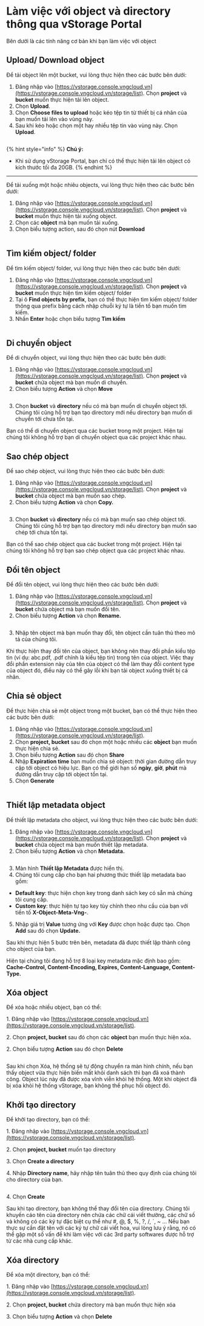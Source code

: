 # Làm việc với object và directory thông qua vStorage Portal

Bên dưới là các tính năng cơ bản khi bạn làm việc với object

## Upload/ Download object

Để tải object lên một bucket, vui lòng thực hiện theo các bước bên dưới:

1. Đăng nhập vào [https://vstorage.console.vngcloud.vn](https://vstorage.console.vngcloud.vn/storage/list). Chọn **project** và **bucket** muốn thực hiện tải lên object.
2. Chọn **Upload**.
3. Chọn **Choose files to upload** hoặc kéo tệp tin từ thiết bị cá nhân của bạn muốn tải lên vào vùng này.
4. Sau khi kéo hoặc chọn một hay nhiều tệp tin vào vùng này. Chọn **Upload**.

<figure><img src="../../../../../.gitbook/assets/image (1) (1) (1) (1) (1).png" alt=""><figcaption></figcaption></figure>

{% hint style="info" %}
**Chú ý:**

* Khi sử dụng vStorage Portal, bạn chỉ có thể thực hiện tải lên object có kích thước tối đa 20GB.
{% endhint %}

***

Để tải xuống một hoặc nhiêu objects, vui lòng thực hiện theo các bước bên dưới:

1. Đăng nhập vào [https://vstorage.console.vngcloud.vn](https://vstorage.console.vngcloud.vn/storage/list). Chọn **project** và **bucket** muốn thực hiện tải xuống object.
2. Chọn các **object** mà bạn muốn tải xuống.
3. Chọn biểu tượng action, sau đó chọn nút **Download**

<figure><img src="../../../../../.gitbook/assets/image (3) (1) (1) (1) (1).png" alt=""><figcaption></figcaption></figure>

## Tìm kiếm object/ folder

Để tìm kiếm object/ folder, vui lòng thực hiện theo các bước bên dưới:

1. Đăng nhập vào [https://vstorage.console.vngcloud.vn](https://vstorage.console.vngcloud.vn/storage/list). Chọn **project** và **bucket** muốn thực hiện tìm kiếm object/ folder
2. Tại ô **Find objects by prefix**, bạn có thể thực hiện tìm kiếm object/ folder thông qua prefix bằng cách nhập chuỗi ký tự là tiền tố bạn muốn tìm kiếm.&#x20;
3. Nhấn **Enter** hoặc chọn biểu tượng **Tìm kiếm**

<figure><img src="../../../../../.gitbook/assets/image (809).png" alt=""><figcaption></figcaption></figure>

## Di chuyển object

Để di chuyển object, vui lòng thực hiện theo các bước bên dưới:

1. Đăng nhập vào [https://vstorage.console.vngcloud.vn](https://vstorage.console.vngcloud.vn/storage/list). Chọn **project** và **bucket** chứa object mà bạn muốn di chuyển.
2. Chon biểu tượng **Action** và chọn **Move**

<figure><img src="../../../../../.gitbook/assets/image (810).png" alt=""><figcaption></figcaption></figure>

3. Chọn **bucket** và **directory** nếu có mà bạn muốn di chuyển object tới. Chúng tôi cũng hỗ trợ bạn tạo directory mới nếu directory bạn muốn di chuyển tới chưa tồn tại.

Bạn có thể di chuyển object qua các bucket trong một project. Hiện tại chúng tôi không hỗ trợ bạn di chuyển object qua các project khác nhau.

## Sao chép object

Để sao chép object, vui lòng thực hiện theo các bước bên dưới:

1. Đăng nhập vào [https://vstorage.console.vngcloud.vn](https://vstorage.console.vngcloud.vn/storage/list). Chọn **project** và **bucket** chứa object mà bạn muốn sao chép.
2. Chon biểu tượng **Action** và chọn **Copy.**

<figure><img src="../../../../../.gitbook/assets/image (811).png" alt=""><figcaption></figcaption></figure>

3. Chọn **bucket** và **directory** nếu có mà bạn muốn sao chép object tới. Chúng tôi cũng hỗ trợ bạn tạo directory mới nếu directory bạn muốn sao chép tới chưa tồn tại.

Bạn có thể sao chép object qua các bucket trong một project. Hiện tại chúng tôi không hỗ trợ bạn sao chép object qua các project khác nhau.

## Đổi tên object

Để đổi tên object, vui lòng thực hiện theo các bước bên dưới:

1. Đăng nhập vào [https://vstorage.console.vngcloud.vn](https://vstorage.console.vngcloud.vn/storage/list). Chọn **project** và **bucket** chứa object mà bạn muốn đổi tên.
2. Chon biểu tượng **Action** và chọn **Rename.**

<figure><img src="../../../../../.gitbook/assets/image (812).png" alt=""><figcaption></figcaption></figure>

3. Nhập tên object mà bạn muốn thay đổi, tên object cần tuân thủ theo mô tả của chúng tôi.&#x20;

Khi thực hiện thay đổi tên của object, bạn không nên thay đổi phần kiểu tệp tin (ví dụ: abc.pdf, .pdf chính là kiểu tệp tin) trong tên của object. Việc thay đổi phần extension này của tên của object có thể làm thay đổi content type của object đó, điều này có thể gây lỗi khi bạn tải object xuống thiết bị cá nhân.

## Chia sẻ object

Để thực hiện chia sẻ một object trong một bucket, bạn có thể thực hiện theo các bước bên dưới:

1. Đăng nhập vào [https://vstorage.console.vngcloud.vn](https://vstorage.console.vngcloud.vn/storage/list).
2. Chọn **project, bucket** sau đó chọn một hoặc nhiều các **object** bạn muốn thực hiện chia sẻ.
3. Chọn biểu tượng **Action** sau đó chọn **Share**
4. Nhập **Expiration time** bạn muốn chia sẻ object: thời gian đường dẫn truy cập tới object có hiệu lực. Bạn có thể giới hạn số **ngày**, **giờ**, **phút** mà đường dẫn truy cập tới object tồn tại.
5. Chọn **Generate**

<figure><img src="../../../../../.gitbook/assets/image (816).png" alt=""><figcaption></figcaption></figure>

## Thiết lập metadata object

Để thiết lập metadata cho object, vui lòng thực hiện theo các bước bên dưới:

1. Đăng nhập vào [https://vstorage.console.vngcloud.vn](https://vstorage.console.vngcloud.vn/storage/list). Chọn **project** và **bucket** chứa object mà bạn muốn thiết lập metadata.
2. Chon biểu tượng **Action** và chọn **Metadata.**

<figure><img src="../../../../../.gitbook/assets/image (813).png" alt=""><figcaption></figcaption></figure>

3. Màn hình **Thiết lập Metadata** được hiển thị.
4. Chúng tôi cung cấp cho bạn hai phương thức thiết lập metadata bao gồm:

* **Default key**: thực hiện chọn key trong danh sách key có sẵn mà chúng tôi cung cấp.
* **Custom key**: thực hiện tự tạo key tùy chỉnh theo nhu cầu của bạn với tiền tố **X-Object-Meta-Vng-**.

5. Nhập giá trị **Value** tương ứng với **Key** được chọn hoặc được tạo. Chọn **Add** sau đó chọn **Update.**

Sau khi thực hiện 5 bước trên bên, metadata đã được thiết lập thành công cho object của bạn.

Hiện tại chúng tôi đang hỗ trợ 8 loại key metadata mặc định bao gồm: **Cache-Control, Content-Encoding, Expires, Content-Language, Content-Type.**

## Xóa object

Để xóa hoặc nhiều object, bạn có thể:

1\. Đăng nhập vào [https://vstorage.console.vngcloud.vn](https://vstorage.console.vngcloud.vn/storage/list).

2\. Chọn **project, bucket** sau đó chọn các **object** bạn muốn thực hiện xó&#x61;**.**

2\. Chọn biểu tượng **Action** sau đó chọn **Delete**

<figure><img src="../../../../../.gitbook/assets/image (814).png" alt=""><figcaption></figcaption></figure>

Sau khi chọn Xóa, hệ thống sẽ tự động chuyển ra màn hình chính, nếu bạn thấy object vừa thực hiện biến mất khỏi danh sách thì bạn đã xoá thành công. Object lúc này đã được xóa vĩnh viễn khỏi hệ thống. Một khi object đã bị xóa khỏi hệ thống vStorage, bạn không thể phục hồi object đó.

## Khởi tạo directory

Để khởi tạo directory, bạn có thể:

1\. Đăng nhập vào [https://vstorage.console.vngcloud.vn](https://vstorage.console.vngcloud.vn/storage/list).

2\. Chọn **project, bucket** muốn tạo directory

3\. Chọn **Create a directory**

4\. Nhập **Directory name**, hãy nhập tên tuân thủ theo quy định của chúng tôi cho directory của bạn.

<figure><img src="../../../../../.gitbook/assets/image (815).png" alt=""><figcaption></figcaption></figure>

4\. Chọn **Create**

Sau khi tạo directory, bạn không thể thay đổi tên của directory. Chúng tôi khuyến cáo tên của directory nên chứa các chữ cái viết thường, các chữ số và không có các ký tự đặc biệt cụ thể như #, @, $, %, ?, /, \`, \~ ... Nếu bạn thực sự cần đặt tên với các ký tự chữ cái viết hoa, vui lòng lưu ý rằng, nó có thể gặp một số vấn đề khi làm việc với các 3rd party softwares được hỗ trợ từ các nhà cung cấp khác.

## Xóa directory

Để xóa một directory, bạn có thể:

1\. Đăng nhập vào [https://vstorage.console.vngcloud.vn](https://vstorage.console.vngcloud.vn/storage/list).

2\. Chọn **project, bucket** chứa directory mà bạn muốn thực hiện xóa

3\. Chọn biểu tượng **Action** và chọn **Delete**

<figure><img src="../../../../../.gitbook/assets/image (817).png" alt=""><figcaption></figcaption></figure>
